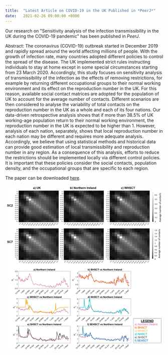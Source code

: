 ```yaml
---
title:  "Latest Article on COVID-19 in the UK Published in *PeerJ*"
date:   2021-02-26 09:00:00 +0000
---
```


Our research on "Sensitivity analysis of the infection transmissibility in the UK during the COVID-19 pandemic" has been published in *PeerJ*.

Abstract: The coronavirus (COVID-19) outbreak started in December 2019 and rapidly spread around the world affecting millions of people. With the growth of infection rate, many countries adopted different policies to control the spread of the disease. The UK implemented strict rules instructing individuals to stay at home except in some special circumstances starting from 23 March 2020. Accordingly, this study focuses on sensitivity analysis of transmissibility of the infection as the effects of removing restrictions, for example by returning different occupational groups to their normal working environment and its effect on the reproduction number in the UK. For this reason, available social contact matrices are adopted for the population of UK to account for the average number of contacts. Different scenarios are then considered to analyse the variability of total contacts on the reproduction number in the UK as a whole and each of its four nations. Our data-driven retrospective analysis shows that if more than 38.5% of UK working-age population return to their normal working environment, the reproduction number in the UK is expected to be higher than 1. However, analysis of each nation, separately, shows that local reproduction number in each nation may be different and requires more adequate analysis. Accordingly, we believe that using statistical methods and historical data can provide good estimation of local transmissibility and reproduction number in any region. As a consequence of this analysis, efforts to reduce the restrictions should be implemented locally via different control policies. It is important that these policies consider the social contacts, population density, and the occupational groups that are specific to each region.

The paper can be downloaded [here](https://doi.org/10.7717/peerj.10992).

<img src="/assets/Figures/PeerJb.png" width="840">

